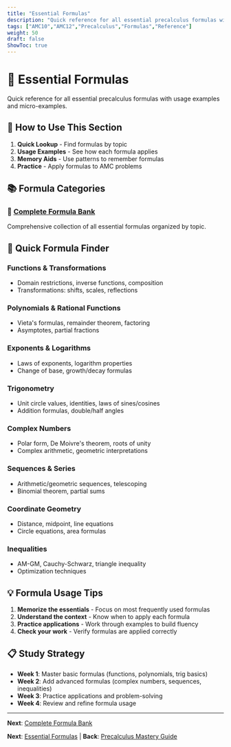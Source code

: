 ```yaml
---
title: "Essential Formulas"
description: "Quick reference for all essential precalculus formulas with usage examples."
tags: ["AMC10","AMC12","Precalculus","Formulas","Reference"]
weight: 50
draft: false
ShowToc: true
---
```


# 📏 Essential Formulas

Quick reference for all essential precalculus formulas with usage examples and micro-examples.

## 🎯 How to Use This Section

1. **Quick Lookup** - Find formulas by topic
2. **Usage Examples** - See how each formula applies
3. **Memory Aids** - Use patterns to remember formulas
4. **Practice** - Apply formulas to AMC problems

## 📚 Formula Categories

### 🔢 [Complete Formula Bank](/notes/math/amc/amc10/precalculus/formulas/essential-formulas)
Comprehensive collection of all essential formulas organized by topic.

## 🎯 Quick Formula Finder

### **Functions & Transformations**
- Domain restrictions, inverse functions, composition
- Transformations: shifts, scales, reflections

### **Polynomials & Rational Functions**
- Vieta's formulas, remainder theorem, factoring
- Asymptotes, partial fractions

### **Exponents & Logarithms**
- Laws of exponents, logarithm properties
- Change of base, growth/decay formulas

### **Trigonometry**
- Unit circle values, identities, laws of sines/cosines
- Addition formulas, double/half angles

### **Complex Numbers**
- Polar form, De Moivre's theorem, roots of unity
- Complex arithmetic, geometric interpretations

### **Sequences & Series**
- Arithmetic/geometric sequences, telescoping
- Binomial theorem, partial sums

### **Coordinate Geometry**
- Distance, midpoint, line equations
- Circle equations, area formulas

### **Inequalities**
- AM-GM, Cauchy-Schwarz, triangle inequality
- Optimization techniques

## 💡 Formula Usage Tips

1. **Memorize the essentials** - Focus on most frequently used formulas
2. **Understand the context** - Know when to apply each formula
3. **Practice applications** - Work through examples to build fluency
4. **Check your work** - Verify formulas are applied correctly

## 📋 Study Strategy

- **Week 1**: Master basic formulas (functions, polynomials, trig basics)
- **Week 2**: Add advanced formulas (complex numbers, sequences, inequalities)
- **Week 3**: Practice applications and problem-solving
- **Week 4**: Review and refine formula usage

---

**Next**: [Complete Formula Bank](/notes/math/amc/amc10/precalculus/formulas/essential-formulas)

**Next**: [Essential Formulas](essential-formulas) | **Back**: [Precalculus Mastery Guide](../)
